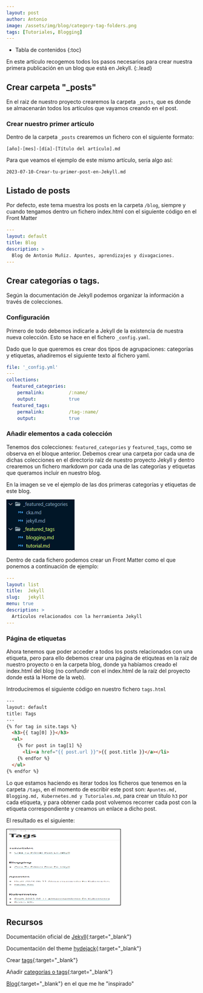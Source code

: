```yaml
---
layout: post
author: Antonio
image: /assets/img/blog/category-tag-folders.png
tags: [Tutoriales, Blogging]
---
```

- Tabla de contenidos
{:toc}

En este artículo recogemos todos los pasos necesarios para crear nuestra primera publicación en un blog que está en Jekyll.
{:.lead}

## Crear carpeta "_posts"

En el raiz de nuestro proyecto crearemos la carpeta `_posts`, que es donde se almacenarán todos los artículos que vayamos creando en el post.

### Crear nuestro primer artículo

Dentro de la carpeta `_posts` crearemos un fichero con el siguiente formato:

```
[año]-[mes]-[día]-[Título del artículo].md
```

Para que veamos el ejemplo de este mismo artículo, sería algo así:

```
2023-07-10-Crear-tu-primer-post-en-Jekyll.md
```

## Listado de posts

Por defecto, este tema muestra los posts en la carpeta `/blog`, siempre y cuando tengamos dentro un fichero index.html con el siguiente código en el Front Matter
```yaml
---
layout: default
title: Blog
description: >
  Blog de Antonio Muñiz. Apuntes, aprendizajes y divagaciones.
---

```

## Crear categorías o tags. 

Según la documentación de Jekyll podemos organizar la información a través de colecciones. 

### Configuración

Primero de todo debemos indicarle a Jekyll de la existencia de nuestra nueva colección. Esto se hace en el fichero `_config.yaml`.

Dado que lo que queremos es crear dos tipos de agrupaciones: categorías y etiquetas, añadiremos el siguiente texto al fichero yaml.

~~~yaml
file: '_config.yml'
---
collections:
  featured_categories:
    permalink:         /:name/
    output:            true
  featured_tags:
    permalink:         /tag-:name/
    output:            true
~~~

### Añadir elementos a cada colección

Tenemos dos colecciones: `featured_categories` y `featured_tags`, como se observa en el bloque anterior. Debemos crear una carpeta por cada una de dichas colecciones en el directorio raíz de nuestro proyecto Jekyll y dentro crearemos un fichero markdown por cada una de las categorías y etiquetas que queramos incluir en nuestro blog.

En la imagen se ve el ejemplo de las dos primeras categorías y etiquetas de este blog.

<img src="/assets/img/blog/category-tag-folders.png" title="" alt="Tag and category folders">



Dentro de cada fichero podemos crear un Front Matter como el que ponemos a continuación de ejemplo:

~~~yaml
---
layout: list
title:  Jekyll
slug:   jekyll
menu: true
description: >
  Artículos relacionados con la herramienta Jekyll
---
~~~

### Página de etiquetas

Ahora tenemos que poder acceder a todos los posts relacionados con una etiqueta, pero para ello debemos crear una página de etiquteas en la raíz de nuestro proyecto o en la carpeta blog, donde ya habíamos creado el index.html del blog (no confundir con el index.html de la raíz del proyecto donde está la Home de la web).

Introduciremos el siguiente código en nuestro fichero `tags.html`

```html
---
layout: default
title: Tags
---
{% for tag in site.tags %}
  <h3>{{ tag[0] }}</h3>
  <ul>
    {% for post in tag[1] %}
      <li><a href="{{ post.url }}">{{ post.title }}</a></li>
    {% endfor %}
  </ul>
{% endfor %}
```

Lo que estamos haciendo es iterar todos los ficheros que tenemos en la carpeta `/tags`, en el momento de escribir este post son: `Apuntes.md, Blogging.md, Kubernetes.md y Tutoriales.md`, para crear un título `h3` por cada etiqueta, y para obtener cada post volvemos recorrer cada post con la etiqueta correspondiente y creamos un enlace a dicho post. 

El resultado es el siguiente: 


<img src="/assets/img/blog/tags-page-detail.png" title="" alt="Tag page detail" width="300" height="200" style="border: 1px solid #000;float: center;">






## Recursos

Documentación oficial de [Jekyll](https://jekyllrb.com/docs/step-by-step/08-blogging/){:target="_blank"}

Documentación del theme [hydejack](https://hydecorp.github.io/hydejack-starter-kit/docs/basics/#adding-a-category-or-tag){:target="_blank"}

Crear [tags](https://github.com/hydecorp/hydejack-site/blob/1e1b648b39ac1b698157a904174afa99c84777fa/hydejack/_posts/2016-03-08-introducing-hydejack.md?plain=1#L88){:target="_blank"}

Añadir [categorías o tags](https://hydecorp.github.io/hydejack-starter-kit/docs/basics/#adding-a-category-or-tag){:target="_blank"}

[Blog](https://tseknet.com/blog/){:target="_blank"} en el que me he "inspirado"
